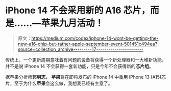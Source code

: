 # iPhone 14 不会采用新的 A16 芯片，而是……—苹果九月活动！

> 原文：<https://medium.com/codex/iphone-14-wont-be-getting-the-new-a16-chip-but-rather-apple-september-event-501451c494ea?source=collection_archive---------17----------------------->

传统上，一个更新周期意味着有问题的设备将获得一个新处理器和一大堆新功能，并不是说 iPhone 14 不会获得一套新功能，只是今年不会获得新的**芯片组**。

据苹果分析师**郭明志，** **苹果**将在即将发布的 iPhone 14 中重用 iPhone 13 (A15)芯片，至于为什么**苹果**会这么做，我想我已经有主意了。